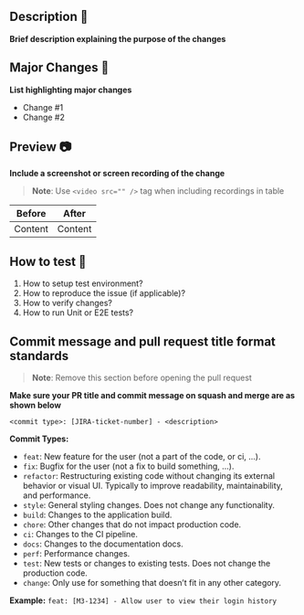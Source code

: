 ## Description 📝
**Brief description explaining the purpose of the changes**

## Major Changes 🔄
**List highlighting major changes**
- Change #1
- Change #2

## Preview 📷
**Include a screenshot or screen recording of the change**

> **Note**: Use `<video src="" />` tag when including recordings in table

| Before  | After   |
| ------- | ------- |
| Content | Content |

## How to test 🧪
1. How to setup test environment?
2. How to reproduce the issue (if applicable)?
3. How to verify changes?
4. How to run Unit or E2E tests?

## Commit message and pull request title format standards

> **Note**: Remove this section before opening the pull request

**Make sure your PR title and commit message on squash and merge are as shown below**

`<commit type>: [JIRA-ticket-number] - <description>`

**Commit Types:**
- `feat`: New feature for the user (not a part of the code, or ci, ...).
- `fix`: Bugfix for the user (not a fix to build something, ...).
- `refactor`: Restructuring existing code without changing its external behavior or visual UI. Typically to improve readability, maintainability, and performance.
- `style`: General styling changes. Does not change any functionality.
- `build`: Changes to the application build.
- `chore`: Other changes that do not impact production code.
- `ci`: Changes to the CI pipeline.
- `docs`: Changes to the documentation docs.
- `perf`: Performance changes.
- `test`: New tests or changes to existing tests. Does not change the production code.
- `change`: Only use for something that doesn’t fit in any other category.

**Example:** `feat: [M3-1234] - Allow user to view their login history`
